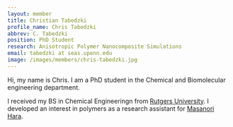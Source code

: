 ```yaml
---
layout: member
title: Christian Tabedzki
profile_name: Chris Tabedzki
abbrev: C. Tabedzki
position: PhD Student
research: Anisotropic Polymer Nanocomposite Simulations
email: tabedzki at seas.upenn.edu
image: /images/members/chris-tabedzki.jpg
---
```


Hi, my name is Chris. I am a PhD student in the Chemical and Biomolecular engineering department.

I received my BS in Chemical Engineeringn from [Rutgers University](cbe.rutgers.edu). I developed an interest in polymers as a research assistant for [Masanori Hara](http://soe.rutgers.edu/hara-masanori). 
